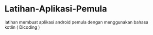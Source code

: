 # Latihan-Aplikasi-Pemula
latihan membuat aplikasi android pemula dengan menggunakan bahasa kotlin ( Dicoding )
